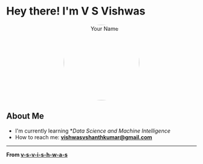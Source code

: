 
# Hey there! I'm V S Vishwas

<div align="center">
  <img src="profile.jpg" width="200" style="border-radius: 50%;" alt="Your Name"/>
</div>

## About Me

- I'm currently learning **Data Science and Machine Intelligence*
- How to reach me: **vishwasvshanthkumar@gmail.com**

---

**From [v-s-v-i-s-h-w-a-s](https://github.com/v-s-v-i-s-h-w-a-s)**

</div>

<!--
**v-s-vish03/v-s-vish03** is a ✨ _special_ ✨ repository because its `README.md` (this file) appears on your GitHub profile.

Here are some ideas to get you started:

- 🔭 I’m currently working on ...
- 🌱 I’m currently learning ...
- 👯 I’m looking to collaborate on ...
- 🤔 I’m looking for help with ...
- 💬 Ask me about ...
- 📫 How to reach me: ...
- 😄 Pronouns: ...
- ⚡ Fun fact: ...
-->
